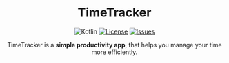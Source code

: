 <div align="center">

# TimeTracker

![Kotlin][kotlin-badge]
[![License][license-badge]][license]
[![Issues][issues-badge]][issues]

TimeTracker is a **simple productivity app**, that helps you manage your time more efficiently.

</div>    

[license-badge]: https://img.shields.io/github/license/MaticSulc/TimeTracker?color=lightgray&style=flat-square
[issues-badge]: https://img.shields.io/github/issues/MaticSulc/TimeTracker?style=flat-square
[kotlin-badge]: https://img.shields.io/badge/kotlin-%230095D5.svg?logo=kotlin&logoColor=white
[license]: https://github.com/MaticSulc/TimeTracker/blob/master/LICENSE
[issues]: https://github.com/MaticSulc/TimeTracker/issues

